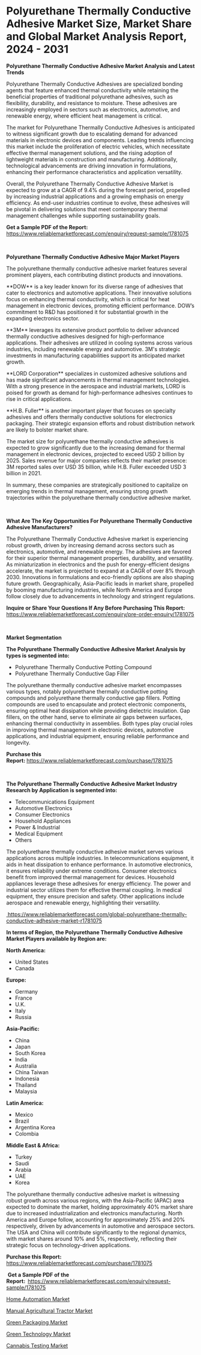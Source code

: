 <p><h1>Polyurethane Thermally Conductive Adhesive Market Size, Market Share and Global Market Analysis Report, 2024 - 2031</h1></p><p><strong>Polyurethane Thermally Conductive Adhesive Market Analysis and Latest Trends</strong></p>
<p><p>Polyurethane Thermally Conductive Adhesives are specialized bonding agents that feature enhanced thermal conductivity while retaining the beneficial properties of traditional polyurethane adhesives, such as flexibility, durability, and resistance to moisture. These adhesives are increasingly employed in sectors such as electronics, automotive, and renewable energy, where efficient heat management is critical. </p><p>The market for Polyurethane Thermally Conductive Adhesives is anticipated to witness significant growth due to escalating demand for advanced materials in electronic devices and components. Leading trends influencing this market include the proliferation of electric vehicles, which necessitate effective thermal management solutions, and the rising adoption of lightweight materials in construction and manufacturing. Additionally, technological advancements are driving innovation in formulations, enhancing their performance characteristics and application versatility.</p><p>Overall, the Polyurethane Thermally Conductive Adhesive Market is expected to grow at a CAGR of 9.4% during the forecast period, propelled by increasing industrial applications and a growing emphasis on energy efficiency. As end-user industries continue to evolve, these adhesives will be pivotal in delivering solutions that meet contemporary thermal management challenges while supporting sustainability goals.</p></p>
<p><strong>Get a Sample PDF of the Report:&nbsp;</strong> <a href="https://www.reliablemarketforecast.com/enquiry/request-sample/1781075?utm_campaign=1834&utm_medium=2&utm_source=Github&utm_content=ia&utm_term=18122024&utm_id=polyurethane-thermally-conductive-adhesive">https://www.reliablemarketforecast.com/enquiry/request-sample/1781075</a></p>
<p>&nbsp;</p>
<p><strong>Polyurethane Thermally Conductive Adhesive Major Market Players</strong></p>
<p><p>The polyurethane thermally conductive adhesive market features several prominent players, each contributing distinct products and innovations.</p><p>**DOW** is a key leader known for its diverse range of adhesives that cater to electronics and automotive applications. Their innovative solutions focus on enhancing thermal conductivity, which is critical for heat management in electronic devices, promoting efficient performance. DOW’s commitment to R&D has positioned it for substantial growth in the expanding electronics sector.</p><p>**3M** leverages its extensive product portfolio to deliver advanced thermally conductive adhesives designed for high-performance applications. Their adhesives are utilized in cooling systems across various industries, including renewable energy and automotive. 3M's strategic investments in manufacturing capabilities support its anticipated market growth.</p><p>**LORD Corporation** specializes in customized adhesive solutions and has made significant advancements in thermal management technologies. With a strong presence in the aerospace and industrial markets, LORD is poised for growth as demand for high-performance adhesives continues to rise in critical applications.</p><p>**H.B. Fuller** is another important player that focuses on specialty adhesives and offers thermally conductive solutions for electronics packaging. Their strategic expansion efforts and robust distribution network are likely to bolster market share.</p><p>The market size for polyurethane thermally conductive adhesives is expected to grow significantly due to the increasing demand for thermal management in electronic devices, projected to exceed USD 2 billion by 2025. Sales revenue for major companies reflects their market presence: 3M reported sales over USD 35 billion, while H.B. Fuller exceeded USD 3 billion in 2021. </p><p>In summary, these companies are strategically positioned to capitalize on emerging trends in thermal management, ensuring strong growth trajectories within the polyurethane thermally conductive adhesive market.</p></p>
<p>&nbsp;</p>
<p><strong>What Are The Key Opportunities For Polyurethane Thermally Conductive Adhesive Manufacturers?</strong></p>
<p><p>The Polyurethane Thermally Conductive Adhesive market is experiencing robust growth, driven by increasing demand across sectors such as electronics, automotive, and renewable energy. The adhesives are favored for their superior thermal management properties, durability, and versatility. As miniaturization in electronics and the push for energy-efficient designs accelerate, the market is projected to expand at a CAGR of over 8% through 2030. Innovations in formulations and eco-friendly options are also shaping future growth. Geographically, Asia-Pacific leads in market share, propelled by booming manufacturing industries, while North America and Europe follow closely due to advancements in technology and stringent regulations.</p></p>
<p><strong>Inquire or Share Your Questions If Any Before Purchasing This Report:</strong> <a href="https://www.reliablemarketforecast.com/enquiry/pre-order-enquiry/1781075?utm_campaign=1834&utm_medium=2&utm_source=Github&utm_content=ia&utm_term=18122024&utm_id=polyurethane-thermally-conductive-adhesive">https://www.reliablemarketforecast.com/enquiry/pre-order-enquiry/1781075</a></p>
<p>&nbsp;</p>
<p><strong>Market Segmentation</strong></p>
<p><strong>The Polyurethane Thermally Conductive Adhesive Market Analysis by types is segmented into:</strong></p>
<p><ul><li>Polyurethane Thermally Conductive Potting Compound</li><li>Polyurethane Thermally Conductive Gap Filler</li></ul></p>
<p><p>The polyurethane thermally conductive adhesive market encompasses various types, notably polyurethane thermally conductive potting compounds and polyurethane thermally conductive gap fillers. Potting compounds are used to encapsulate and protect electronic components, ensuring optimal heat dissipation while providing dielectric insulation. Gap fillers, on the other hand, serve to eliminate air gaps between surfaces, enhancing thermal conductivity in assemblies. Both types play crucial roles in improving thermal management in electronic devices, automotive applications, and industrial equipment, ensuring reliable performance and longevity.</p></p>
<p><strong>Purchase this Report:&nbsp;</strong><a href="https://www.reliablemarketforecast.com/purchase/1781075?utm_campaign=1834&utm_medium=2&utm_source=Github&utm_content=ia&utm_term=18122024&utm_id=polyurethane-thermally-conductive-adhesive">https://www.reliablemarketforecast.com/purchase/1781075</a></p>
<p>&nbsp;</p>
<p><strong>The Polyurethane Thermally Conductive Adhesive Market Industry Research by Application is segmented into:</strong></p>
<p><ul><li>Telecommunications Equipment</li><li>Automotive Electronics</li><li>Consumer Electronics</li><li>Household Appliances</li><li>Power & Industrial</li><li>Medical Equipment</li><li>Others</li></ul></p>
<p><p>The polyurethane thermally conductive adhesive market serves various applications across multiple industries. In telecommunications equipment, it aids in heat dissipation to enhance performance. In automotive electronics, it ensures reliability under extreme conditions. Consumer electronics benefit from improved thermal management for devices. Household appliances leverage these adhesives for energy efficiency. The power and industrial sector utilizes them for effective thermal coupling. In medical equipment, they ensure precision and safety. Other applications include aerospace and renewable energy, highlighting their versatility.</p></p>
<p><a href="https://www.reliablemarketforecast.com/global-polyurethane-thermally-conductive-adhesive-market-r1781075?utm_campaign=1834&utm_medium=2&utm_source=Github&utm_content=ia&utm_term=18122024&utm_id=polyurethane-thermally-conductive-adhesive">&nbsp;https://www.reliablemarketforecast.com/global-polyurethane-thermally-conductive-adhesive-market-r1781075</a></p>
<p><strong>In terms of Region, the Polyurethane Thermally Conductive Adhesive Market Players available by Region are:</strong></p>
<p>
    <p> <strong> North America: </strong>
        <ul>
            <li>United States</li>
            <li>Canada</li>
        </ul>
        </p> 
    <p> <strong> Europe: </strong>
        <ul>
            <li>Germany</li>
            <li>France</li>
            <li>U.K.</li>
            <li>Italy</li>
            <li>Russia</li>
        </ul>
        </p> 
    <p> <strong> Asia-Pacific: </strong>
        <ul>
            <li>China</li>
            <li>Japan</li>
            <li>South Korea</li>
            <li>India</li>
            <li>Australia</li>
            <li>China Taiwan</li>
            <li>Indonesia</li>
            <li>Thailand</li>
            <li>Malaysia</li>
        </ul>
        </p> 
    <p> <strong> Latin America: </strong>
        <ul>
            <li>Mexico</li>
            <li>Brazil</li>
            <li>Argentina Korea</li>
            <li>Colombia</li>
        </ul>
        </p> 
    <p> <strong> Middle East & Africa: </strong>
        <ul>
            <li>Turkey</li>
            <li>Saudi</li>
            <li>Arabia</li>
            <li>UAE</li>
            <li>Korea</li>
        </ul>
    </p>
    </p>
<p><p>The polyurethane thermally conductive adhesive market is witnessing robust growth across various regions, with the Asia-Pacific (APAC) area expected to dominate the market, holding approximately 40% market share due to increased industrialization and electronics manufacturing. North America and Europe follow, accounting for approximately 25% and 20% respectively, driven by advancements in automotive and aerospace sectors. The USA and China will contribute significantly to the regional dynamics, with market shares around 10% and 5%, respectively, reflecting their strategic focus on technology-driven applications.</p></p>
<p><strong>Purchase this Report: </strong><a href="https://www.reliablemarketforecast.com/purchase/1781075?utm_campaign=1834&utm_medium=2&utm_source=Github&utm_content=ia&utm_term=18122024&utm_id=polyurethane-thermally-conductive-adhesive">https://www.reliablemarketforecast.com/purchase/1781075</a></p>
<p>&nbsp;<strong>Get a Sample PDF of the Report:&nbsp;&nbsp;</strong><a href="https://www.reliablemarketforecast.com/enquiry/request-sample/1781075?utm_campaign=1834&utm_medium=2&utm_source=Github&utm_content=ia&utm_term=18122024&utm_id=polyurethane-thermally-conductive-adhesive">https://www.reliablemarketforecast.com/enquiry/request-sample/1781075</a></p>
<p><strong></strong></p>
<p><p><a href="https://www.linkedin.com/pulse/in-depth-evaluation-home-automation-market-amacro-overview-forecastedcagr-t0yaf?utm_campaign=1834&utm_medium=2&utm_source=Github&utm_content=ia&utm_term=18122024&utm_id=polyurethane-thermally-conductive-adhesive">Home Automation Market</a></p><p><a href="https://github.com/ashepherd82/Market-Research-Report-List-6/blob/main/manual-agricultural-tractor-market.md?utm_campaign=1834&utm_medium=2&utm_source=Github&utm_content=ia&utm_term=18122024&utm_id=polyurethane-thermally-conductive-adhesive">Manual Agricultural Tractor Market</a></p><p><a href="https://www.linkedin.com/pulse/growth-potential-market-share-analysis-green-packaging-size-forecast-fmjif?utm_campaign=1834&utm_medium=2&utm_source=Github&utm_content=ia&utm_term=18122024&utm_id=polyurethane-thermally-conductive-adhesive">Green Packaging Market</a></p><p><a href="https://www.linkedin.com/pulse/detailed-report-green-technology-market-value-segments-growth-2moif?utm_campaign=1834&utm_medium=2&utm_source=Github&utm_content=ia&utm_term=18122024&utm_id=polyurethane-thermally-conductive-adhesive">Green Technology Market</a></p><p><a href="https://www.linkedin.com/pulse/cannabis-testing-industry-summary-demand-drivers-growth-48-cagr-v1bwf?utm_campaign=1834&utm_medium=2&utm_source=Github&utm_content=ia&utm_term=18122024&utm_id=polyurethane-thermally-conductive-adhesive">Cannabis Testing Market</a></p></p>